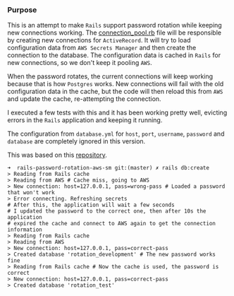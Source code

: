 ### Purpose

This is an attempt to make `Rails` support password rotation while keeping new connections working. The [connection_pool.rb](./config/initializers/connection_pool.rb) file will be responsible by creating new connections for `ActiveRecord`. It will try to load configuration data from `AWS Secrets Manager` and then create the connection to the database. The configuration data is cached in `Rails` for new connections, so we don't keep it pooling `AWS`.

When the password rotates, the current connections will keep working because that is how `Postgres` works. New connections will fail with the old configuration data in the cache, but the code will then reload this from `AWS` and update the cache, re-attempting the connection.

I executed a few tests with this and it has been working pretty well, evicting errors in the `Rails` application and keeping it running.

The configuration from `database.yml` for `host`, `port`, `username`, `password` and `database` are completely ignored in this version.

This was based on this [repository](https://github.com/zygotecnologia/activerecord-aws-secret-connector).

```
➜  rails-password-rotation-aws-sm git:(master) ✗ rails db:create
> Reading from Rails cache
> Reading from AWS # Cache miss, going to AWS
> New connection: host=127.0.0.1, pass=wrong-pass # Loaded a password that won't work
> Error connecting. Refreshing secrets
# After this, the application will wait a few seconds
# I updated the password to the correct one, then after 10s the application
# expired the cache and connect to AWS again to get the connection information
> Reading from Rails cache
> Reading from AWS
> New connection: host=127.0.0.1, pass=correct-pass
> Created database 'rotation_development' # The new password works fine
> Reading from Rails cache # Now the cache is used, the password is correct
> New connection: host=127.0.0.1, pass=correct-pass
> Created database 'rotation_test'
```